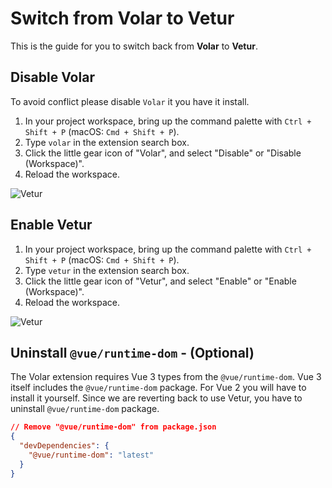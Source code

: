 # Switch from Volar to Vetur

This is the guide for you to switch back from **Volar** to **Vetur**.

## Disable Volar

To avoid conflict please disable `Volar` it you have it install.

1. In your project workspace, bring up the command palette with `Ctrl + Shift + P` (macOS: `Cmd + Shift + P`).
1. Type `volar` in the extension search box.
1. Click the little gear icon of "Volar", and select "Disable" or "Disable (Workspace)".
1. Reload the workspace.

![Vetur](/resources/screenshots/vscode-disable-volar.png)

## Enable Vetur

1. In your project workspace, bring up the command palette with `Ctrl + Shift + P` (macOS: `Cmd + Shift + P`).
1. Type `vetur` in the extension search box.
1. Click the little gear icon of "Vetur", and select "Enable" or "Enable (Workspace)".
1. Reload the workspace.

![Vetur](/resources/screenshots/vscode-enable-vetur.png)

## Uninstall `@vue/runtime-dom` - (Optional)

The Volar extension requires Vue 3 types from the `@vue/runtime-dom`. Vue 3 itself includes the `@vue/runtime-dom` package. For Vue 2 you will have to install it yourself. Since we are reverting back to use Vetur, you have to uninstall `@vue/runtime-dom` package.

```json
// Remove "@vue/runtime-dom" from package.json
{
  "devDependencies": {
    "@vue/runtime-dom": "latest"
  }
}
```
